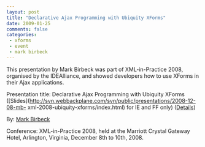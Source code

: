 ```yaml
---
layout: post
title: "Declarative Ajax Programming with Ubiquity XForms"
date: 2009-01-25
comments: false
categories:
 - xforms
 - event
 - mark birbeck
---
```

This presentation by Mark Birbeck was part of XML-in-Practice 2008, organised
by the IDEAlliance, and showed developers how to use XForms in their Ajax
applications.

  
Presentation title: Declarative Ajax Programming with Ubiquity XForms
([Slides](http://svn.webbackplane.com/svn/public/presentations/2008-12-08-mb-
xml-2008-ubiquity-xforms/index.html) for IE and FF only)
([Details](http://www.idealliance.org/xml2008/schedule-details.asp#at2))

<!-- more -->

  
By: [Mark Birbeck](/mark-birbeck)

  
Conference: XML-in-Practice 2008, held at the Marriott Crystal Gateway Hotel,
Arlington, Virginia, December 8th to 10th, 2008.

